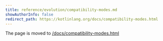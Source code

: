 ```yaml
---
title: reference/evolution/compatibility-modes.md
showAuthorInfo: false
redirect_path: https://kotlinlang.org/docs/compatibility-modes.html
---
```


The page is moved to [/docs/compatibility-modes.html](/docs/compatibility-modes.html)
